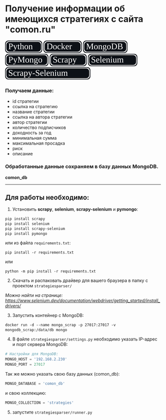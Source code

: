 # Получение информации об имеющихся стратегиях с сайта "comon.ru"
<img src="./img/python.svg"> <img src="./img/docker.svg"> <img src="./img/mongodb.svg"> <img src="./img/pymongo.svg"> <img src="./img/scrapy.svg"> <img src="./img/selenium.svg"> <img src="./img/scrapy-selenium.svg">

### Получаем данные:
- id стратегии
- ссылка на стратегию
- название стратегии
- ссылка на автора стратегии
- автор стратегии
- количество подписчиков
- доходность за год
- минимальная сумма
- максимальная просадка
- риск
- описание

### Обработанные данные сохраняем в базу данных MongoDB.
**comon_db**

---
## Для работы необходимо:

1. Установить **scrapy**, **selenium**, **scrapy-selenium** и **pymongo**:
```commandline
pip install scrapy
pip install selenium
pip install scrapy-selenium
pip install pymongo
```
или из файла ```requirements.txt```:
```commandline
pip install -r requirements.txt
```
или
```commandline
python -m pip install -r requirements.txt
```

2. Скачать и распаковать драйвер для вашего браузера в папку с проектом ```strategiesparser/```

*Можно найти на странице: https://www.selenium.dev/documentation/webdriver/getting_started/install_drivers/*

3. Запустить контейнер с MongoDB:
```commandline
docker run -d --name mongo_scrap -p 27017:27017 -v mongodb_scrap:/data/db mongo
```

4. В файле ```strategiesparser/settings.py``` необходимо указать IP-адрес и порт сервера MongoDB:
```python
# Настройки для MongoDB:
MONGO_HOST = '192.168.2.230'
MONGO_PORT = 27017
```
Так же можно указать свою базу данных (comon_db):
```python
MONGO_DATABASE = 'comon_db'
```
и свою коллекцию:
```python
MONGO_COLLECTION = 'strategies'
```

5. запустите ```strategiesparser/runner.py```
